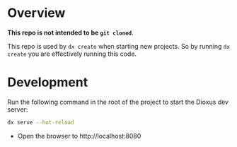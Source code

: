# Overview

**This repo is not intended to be `git cloned`**.

This repo is used by `dx create` when starting new projects. So by running `dx create` you are effectively running this code.

# Development




Run the following command in the root of the project to start the Dioxus dev server:

```bash
dx serve --hot-reload
```

- Open the browser to http://localhost:8080



